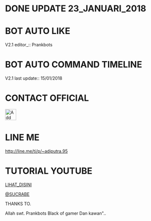 # DONE UPDATE 23_JANUARI_2018

# BOT AUTO LIKE
V2.1 editor_::
Prankbots
# BOT AUTO COMMAND TIMELINE
V2.1 last update::
15/01/2018
# CONTACT OFFICIAL

<a href="https://line.me/R/ti/p/%40gnh2780p"><img height="36" border="0" alt="Add Friend" src="https://scdn.line-apps.com/n/line_add_friends/btn/en.png"></a>

# LINE ME

http://line.me/ti/p/~adiputra.95

# TUTORIAL YOUTUBE
[LIHAT_DISINI](https://youtu.be/H8cUWlBJG3c)

[@SUCRABE](https://www.youtube.com/channel/UCycBrqSWEHdk-slnhUmGWiQ)


THANKS TO.

Allah swt.
Prankbots
Black of gamer
Dan kawan"..
